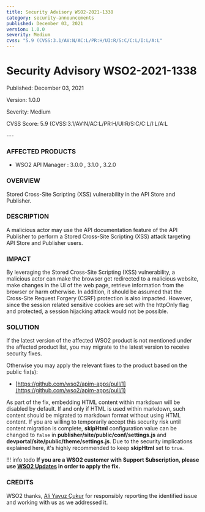 ```yaml
---
title: Security Advisory WSO2-2021-1338
category: security-announcements
published: December 03, 2021
version: 1.0.0
severity: Medium
cvss: "5.9 (CVSS:3.1/AV:N/AC:L/PR:H/UI:R/S:C/C:L/I:L/A:L"
---
```


# Security Advisory WSO2-2021-1338

<p class="doc-info">Published: December 03, 2021</p>
<p class="doc-info">Version: 1.0.0</p>
<p class="doc-info">Severity: Medium</p>
<p class="doc-info">CVSS Score: 5.9 (CVSS:3.1/AV:N/AC:L/PR:H/UI:R/S:C/C:L/I:L/A:L</p>
---

### AFFECTED PRODUCTS
* WSO2 API Manager : 3.0.0 , 3.1.0 , 3.2.0


### OVERVIEW
Stored Cross-Site Scripting (XSS) vulnerability in the API Store and Publisher.


### DESCRIPTION
A malicious actor may use the API documentation feature of the API Publisher to perform a Stored Cross-Site Scripting (XSS) attack targeting API Store and Publisher users.


### IMPACT
By leveraging the Stored Cross-Site Scripting (XSS) vulnerability, a malicious actor can make the browser get redirected to a malicious website, make changes in the UI of the web page, retrieve information from the browser or harm otherwise. In addition, it should be assumed that the Cross-Site Request Forgery (CSRF) protection is also impacted. However, since the session related sensitive cookies are set with the httpOnly flag and protected, a session hijacking attack would not be possible.


### SOLUTION
If the latest version of the affected WSO2 product is not mentioned under the affected product list, you may migrate to the latest version to receive security fixes.

Otherwise you may apply the relevant fixes to the product based on the public fix(s):

* [https://github.com/wso2/apim-apps/pull/1](https://github.com/wso2/apim-apps/pull/1)


As part of the fix, embedding HTML content within markdown will be disabled by default. If and only if HTML is used within markdown, such content should be migrated to markdown format without using HTML content. If you are willing to temporarily accept this security risk until content migration is complete, **skipHtml** configuration value can be changed to `false` in **publisher/site/public/conf/settings.js** and **devportal/site/public/theme/settings.js**. Due to the security implications explained here, it's highly recommended to keep **skipHtml** set to `true`.


!!! info todo
    **If you are a WSO2 customer with Support Subscription, please use [WSO2 Updates](https://wso2.com/updates/) in order to apply the fix.**


### CREDITS
WSO2 thanks, [Ali Yavuz Çukur](https://www.linkedin.com/in/ali-yavuz-%C3%A7ukur-44789418a) for responsibly reporting the identified issue and working with us as we addressed it.
